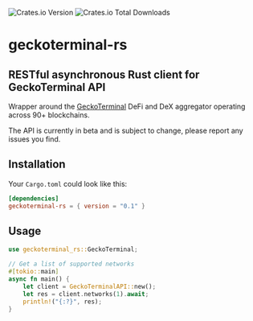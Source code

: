 ![Crates.io Version](https://img.shields.io/crates/v/geckoterminal-rs)
![Crates.io Total Downloads](https://img.shields.io/crates/d/geckoterminal-rs)

# geckoterminal-rs

## RESTful asynchronous Rust client for GeckoTerminal API

Wrapper around the [GeckoTerminal](https://www.geckoterminal.com) DeFi and DeX
aggregator operating across 90+ blockchains.

The API is currently in beta and is subject to change, please report any issues you
find.

## Installation

Your `Cargo.toml` could look like this:

```toml
[dependencies]
geckoterminal-rs = { version = "0.1" }
```

## Usage

```rust
use geckoterminal_rs::GeckoTerminal;

// Get a list of supported networks
#[tokio::main]
async fn main() {
    let client = GeckoTerminalAPI::new();
    let res = client.networks(1).await;
    println!("{:?}", res);
}
```
